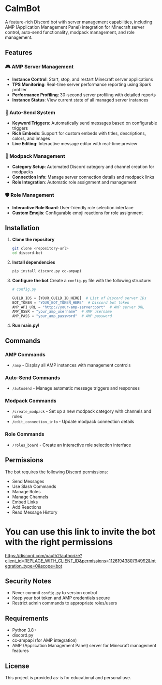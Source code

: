 # CalmBot

A feature-rich Discord bot with server management capabilities, including AMP (Application Management Panel) integration for Minecraft server control, auto-send functionality, modpack management, and role management.

## Features

### 🎮 AMP Server Management
- **Instance Control**: Start, stop, and restart Minecraft server applications
- **TPS Monitoring**: Real-time server performance reporting using Spark profiler
- **Performance Profiling**: 30-second server profiling with detailed reports
- **Instance Status**: View current state of all managed server instances

### 📝 Auto-Send System
- **Keyword Triggers**: Automatically send messages based on configurable triggers
- **Rich Embeds**: Support for custom embeds with titles, descriptions, colors, and images
- **Live Editing**: Interactive message editor with real-time preview

### 🎯 Modpack Management
- **Category Setup**: Automated Discord category and channel creation for modpacks
- **Connection Info**: Manage server connection details and modpack links
- **Role Integration**: Automatic role assignment and management

### 🛡️ Role Management
- **Interactive Role Board**: User-friendly role selection interface
- **Custom Emojis**: Configurable emoji reactions for role assignment

## Installation

1. **Clone the repository**
   ```bash
   git clone <repository-url>
   cd discord-bot
   ```

2. **Install dependencies**
   ```bash
   pip install discord.py cc-ampapi
   ```

3. **Configure the bot**
   Create a `config.py` file with the following structure:
   ```python
   # config.py
   
   GUILD_IDS = [YOUR_GUILD_ID_HERE]  # List of Discord server IDs
   BOT_TOKEN = "YOUR_BOT_TOKEN_HERE"  # Discord bot token
   AMP_API_URL = "http://your-amp-server:port"  # AMP server URL
   AMP_USER = "your_amp_username"  # AMP username
   AMP_PASS = "your_amp_password"  # AMP password
   ```

4. **Run main.py!**


## Commands

### AMP Commands
- `/amp` - Display all AMP instances with management controls

### Auto-Send Commands
- `/autosend` - Manage automatic message triggers and responses

### Modpack Commands
- `/create_modpack` - Set up a new modpack category with channels and roles
- `/edit_connection_info` - Update modpack connection details

### Role Commands
- `/roles_board` - Create an interactive role selection interface


## Permissions

The bot requires the following Discord permissions:
- Send Messages
- Use Slash Commands
- Manage Roles
- Manage Channels
- Embed Links
- Add Reactions
- Read Message History

# You can use this link to invite the bot with the right permissions
https://discord.com/oauth2/authorize?client_id=REPLACE_WITH_CLIENT_ID&permissions=1126194380794992&integration_type=0&scope=bot 

## Security Notes

- Never commit `config.py` to version control
- Keep your bot token and AMP credentials secure
- Restrict admin commands to appropriate roles/users

## Requirements

- Python 3.8+
- discord.py
- cc-ampapi (for AMP integration)
- AMP (Application Management Panel) server for Minecraft management features

## License

This project is provided as-is for educational and personal use.
